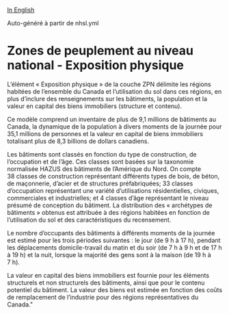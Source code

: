 [In English](https://github.com/OpenDRR/national-human-settlement/blob/main/physical-exposure/README.md)

Auto-généré à partir de nhsl.yml

# Zones de peuplement au niveau national - Exposition physique

L’élément « Exposition physique » de la couche ZPN délimite les régions habitées de l’ensemble du Canada et l’utilisation du sol dans ces régions, en plus d’inclure des renseignements sur les bâtiments, la population et la valeur en capital des biens immobiliers (structure et contenu).

Ce modèle comprend un inventaire de plus de 9,1 millions de bâtiments au Canada, la dynamique de la population à divers moments de la journée pour 35,1 millions de personnes et la valeur en capital de biens immobiliers totalisant plus de 8,3 billions de dollars canadiens.

Les bâtiments sont classés en fonction du type de construction, de l’occupation et de l’âge. Ces classes sont basées sur la taxonomie normalisée HAZUS des bâtiments de l’Amérique du Nord. On compte 38 classes de construction représentant différents types de bois, de béton, de maçonnerie, d’acier et de structures préfabriquées; 33 classes d’occupation représentant une variété d’utilisations résidentielles, civiques, commerciales et industrielles; et 4 classes d’âge représentant le niveau présumé de conception du bâtiment. La distribution des « archétypes de bâtiments » obtenus est attribuée à des régions habitées en fonction de l’utilisation du sol et des caractéristiques du recensement.

Le nombre d’occupants des bâtiments à différents moments de la journée est estimé pour les trois périodes suivantes : le jour (de 9 h à 17 h), pendant les déplacements domicile-travail du matin et du soir (de 7 h à 9 h et de 17 h à 19 h) et la nuit, lorsque la majorité des gens sont à la maison (de 19 h à 7 h).

La valeur en capital des biens immobiliers est fournie pour les éléments structurels et non structurels des bâtiments, ainsi que pour le contenu potentiel du bâtiment. La valeur des biens est estimée en fonction des coûts de remplacement de l’industrie pour des régions représentatives du Canada."
